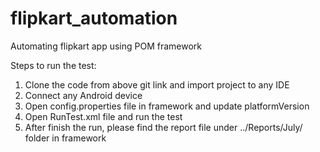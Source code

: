 # flipkart_automation
Automating flipkart app using POM framework


Steps to run the test:
1. Clone the code from above git link and import project to any IDE
2. Connect any Android device
3. Open config.properties file in framework and update platformVersion
4. Open RunTest.xml file and run the test
5. After finish the run, please find the report file under ../Reports/July/ folder in framework 
